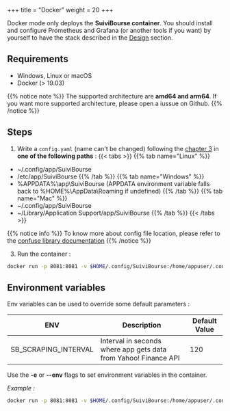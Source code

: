 +++
title = "Docker"
weight = 20
+++

Docker mode only deploys the **SuiviBourse container**. You should install and configure Prometheus and Grafana (or another tools if you want) by yourself to have the stack described in the [Design](/basics/design) section. 

## Requirements
* Windows, Linux or macOS 
* Docker (> 19.03)

{{% notice note %}}
The supported architecture are **amd64 and arm64**. If you want more supported architecture, please open a iussue on Github.
{{% /notice %}}

## Steps

1. Write a `config.yaml` (name can't be changed) following the [chapter 3](/config) in **one of the following paths** : 
    {{< tabs >}}
    {{% tab name="Linux" %}}
* ~/.config/app/SuiviBourse
* /etc/app/SuiviBourse
    {{% /tab %}}
    {{% tab name="Windows" %}}
* %APPDATA%\app\SuiviBourse (APPDATA environment variable falls back to %HOME%\AppData\Roaming if undefined)
    {{% /tab %}}
    {{% tab name="Mac" %}}
* ~/.config/app/SuiviBourse
* ~/Library/Application Support/app/SuiviBourse
    {{% /tab %}}
    {{< /tabs >}}

{{% notice info %}}
To know more about config file location, please refer to the [confuse library documentation](https://confuse.readthedocs.io/en/latest/usage.html#search-paths)
{{% /notice %}}

3. Run the container :
```Bash
docker run -p 8081:8081 -v $HOME/.config/SuiviBourse:/home/appuser/.config/SuiviBourse suivi-bourse-app
```

## Environment variables

Env variables can be used to override some default parameters : 

| ENV                  | Description                                                     | Default Value |
|----------------------|-----------------------------------------------------------------|---------------|
| SB_SCRAPING_INTERVAL | Interval in seconds where app gets data from Yahoo! Finance API | 120           |

Use the **-e** or **--env** flags to set environment variables in the container.


*Example :*

```Bash
docker run -p 8081:8081 -v $HOME/.config/SuiviBourse:/home/appuser/.config/SuiviBourse -e SB_SCRAPING_INTERVAL=20 suivi-bourse-app
```

